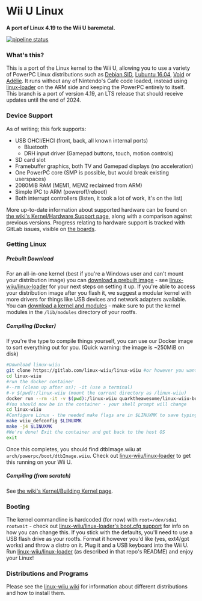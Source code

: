 # Wii U Linux
**A port of Linux 4.19 to the Wii U baremetal.**

[![pipeline status](https://gitlab.com/linux-wiiu/linux-wiiu/badges/rewrite-4.19/pipeline.svg)](https://gitlab.com/linux-wiiu/linux-wiiu/commits/rewrite-4.19)

### What's this?
This is a port of the Linux kernel to the Wii U, allowing you to use a variety of PowerPC Linux distributions such as [Debian SID](https://wiki.linux-wiiu.org/wiki/Distributions/Debian), [Lubuntu 16.04](https://wiki.linux-wiiu.org/wiki/Distributions/Lubuntu), [Void](https://wiki.linux-wiiu.org/wiki/Distributions/Void) or [Adélie](https://wiki.linux-wiiu.org/wiki/Distributions/Ad%C3%A9lie). It runs without any of Nintendo's Cafe code loaded, instead using [linux-loader](https://gitlab.com/linux-wiiu/linux-loader) on the ARM side and keeping the PowerPC entirely to itself. This branch is a port of version 4.19, an LTS release that should receive updates until the end of 2024.

### Device Support
As of writing; this fork supports:

 - USB OHCI/EHCI (front, back, all known internal ports)
 	- Bluetooth
 	- DRH input driver (Gamepad buttons, touch, motion controls)
 - SD card slot
 - Framebuffer graphics, both TV and Gamepad displays (no acceleration)
 - One PowerPC core (SMP is possible, but would break existing userspaces)
 - 2080MiB RAM (MEM1, MEM2 reclaimed from ARM)
 - Simple IPC to ARM (poweroff/reboot)
 - Both interrupt controllers (listen, it took a lot of work, it's on the list)

More up-to-date information about supported hardware can be found on [the wiki's Kernel/Hardware Support page](https://wiki.linux-wiiu.org/wiki/Kernel/Hardware_Support), along with a comparison against previous versions. Progress relating to hardware support is tracked with GitLab issues, visible on [the boards](hhttps://gitlab.com/linux-wiiu/linux-wiiu/-/boards).

### Getting Linux
##### Prebuilt Download
For an all-in-one kernel (best if you're a Windows user and can't mount your distribution image) you can [download a prebuilt image](https://gitlab.com/linux-wiiu/linux-wiiu/-/jobs/artifacts/rewrite-4.19/raw/dtbImage.wiiu?job=linux-build) - see [linux-wiiu/linux-loader](https://gitlab.com/linux-wiiu/linux-loader) for your next steps on setting it up. If you're able to access your distribution image after you flash it, we suggest a modular kernel with more drivers for things like USB devices and network adapters available. You can [download a kernel and modules](https://gitlab.com/linux-wiiu/linux-wiiu/-/jobs/artifacts/rewrite-4.19/browse?job=linux-build-modular) - make sure to put the kernel modules in the `/lib/modules` directory of your rootfs.

##### Compiling (Docker)
If you're the type to compile things yourself, you can use our Docker image to sort everything out for you. (Quick warning: the image is ~250MiB on disk)
```sh
#Download linux-wiiu
git clone https://gitlab.com/linux-wiiu/linux-wiiu #or however you want to do that
cd linux-wiiu
#run the docker container
#--rm (clean up after us); -it (use a terminal)
#-v $(pwd):/linux-wiiu (mount the current directory as /linux-wiiu)
docker run --rm -it -v $(pwd):/linux-wiiu quarktheawesome/linux-wiiu-builder
#You should now be in the container - your shell prompt will change
cd linux-wiiu
#Configure Linux - the needed make flags are in $LINUXMK to save typing
make wiiu_defconfig $LINUXMK
make -j4 $LINUXMK
#We're done! Exit the container and get back to the host OS
exit
```
Once this completes, you should find dtbImage.wiiu at `arch/powerpc/boot/dtbImage.wiiu`. Check out [linux-wiiu/linux-loader](https://gitlab.com/linux-wiiu/linux-loader) to get this running on your Wii U.

##### Compiling (from scratch)
See [the wiki's Kernel/Building Kernel page](https://wiki.linux-wiiu.org/wiki/Kernel/Building_kernel).

### Booting
The kernel commandline is hardcoded (for now) with `root=/dev/sda1 rootwait` - check out [linux-wiiu/linux-loader's boot.cfg support](https://gitlab.com/linux-wiiu/linux-loader#advanced-setup-bootcfg) for info on how you can change this. If you stick with the defaults, you'll need to use a USB flash drive as your rootfs. Format it however you'd like (yes, ext4/gpt works) and throw a distro on it. Plug it and a USB keyboard into the Wii U. Run [linux-wiiu/linux-loader](https://gitlab.com/linux-wiiu/linux-loader) (as described in that repo's README) and enjoy your Linux!

### Distributions and Programs
Please see the [linux-wiiu wiki](https://wiki.linux-wiiu.org/) for information about different distributions and how to install them.
